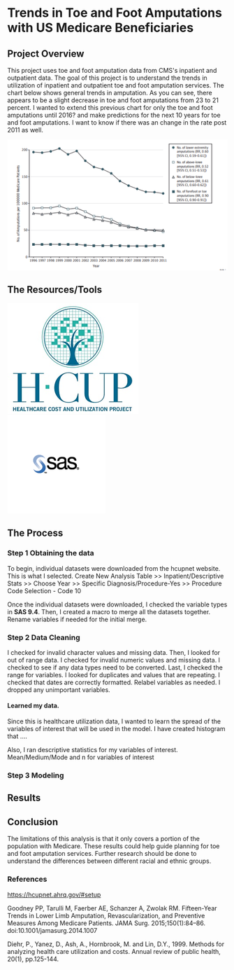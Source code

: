 # Trends in Toe and Foot Amputations with US Medicare Beneficiaries 

## Project Overview 

This project uses toe and foot amputation data from CMS's inpatient and outpatient data.
The goal of this project is to understand the trends in utilization of inpatient and outpatient toe and foot amputation services. The chart below shows general trends in amputation. As you can see, there appears to be a slight decrease in toe and foot amputations from 23 to 21 percent. I wanted to extend this previous chart for only the toe and foot amputations until 2016? and make predictions for the next 10 years for toe and foot amputations. I want to know if there was an change in the rate post 2011 as well. 

![trends](img/trends.PNG)

## The Resources/Tools
![hcup](img/hcup.jpg)        ![sas](img/sas.png)

## The Process

### Step 1 Obtaining the data

To begin, individual datasets were downloaded from the hcupnet website. 
This is what I selected. Create New Analysis Table >> Inpatient/Descriptive Stats >> Choose Year >> Specific Diagnosis/Procedure-Yes >> Procedure Code Selection - Code 10

Once the individual datasets were downloaded, I checked the variable types in **SAS 9.4**.
Then, I created a macro to merge all the datasets together. Rename variables if needed for the initial merge. 

### Step 2 Data Cleaning 
 I checked for invalid character values and missing data. Then, I looked for out of range data. 
 I checked for invalid numeric values and missing data. I checked to see if any data types need to be converted. Last, I checked the range for variables. I looked for duplicates and values that are repeating. I checked that dates are correctly formatted. Relabel variables as needed. I dropped any unimportant variables. 

#### Learned my data. 
Since this is healthcare utilization data, I wanted to learn the spread of the variables of interest that will be used in the model. 
I have created histogram that .... 

Also, I ran descriptive statistics for my variables of interest.
Mean/Medium/Mode and n for variables of interest 


### Step 3 Modeling 

## Results 



## Conclusion
The limitations of this analysis is that it only covers a portion of the population with Medicare. 
These results could help guide planning for toe and foot amputation services. Further research should be done to understand the differences between different racial and ethnic groups. 

### References 

https://hcupnet.ahrq.gov/#setup

Goodney PP, Tarulli M, Faerber AE, Schanzer A, Zwolak RM. Fifteen-Year Trends in Lower Limb Amputation, Revascularization, and Preventive Measures Among Medicare Patients. JAMA Surg. 2015;150(1):84–86. doi:10.1001/jamasurg.2014.1007


Diehr, P., Yanez, D., Ash, A., Hornbrook, M. and Lin, D.Y., 1999. Methods for analyzing health care utilization and costs. Annual review of public health, 20(1), pp.125-144.

